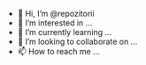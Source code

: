 - 👋 Hi, I’m @repozitorii
- 👀 I’m interested in ...
- 🌱 I’m currently learning ...
- 💞️ I’m looking to collaborate on ...
- 📫 How to reach me ...

<!---
repozitorii/repozitorii is a ✨ special ✨ repository because its `README.md` (this file) appears on your GitHub profile.
You can click the Preview link to take a look at your changes.
--->
